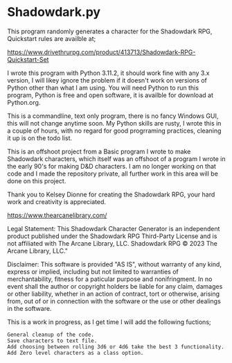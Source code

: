 # Shadowdark.py
This program randomly generates a character for the Shadowdark RPG, Quickstart rules are availble at;

https://www.drivethrurpg.com/product/413713/Shadowdark-RPG-Quickstart-Set

I wrote this program with Python 3.11.2, it should work fine with any 3.x version, I will likey ignore the problem if it doesn't work on versions of Python other than what I am using. You will need Python to run this program, Python is free and open software, it is availble for download at Python.org.

This is a commandline, text only program, there is no fancy Windows GUI, this will not change anytime soon. My Python skills are rusty, I wrote this in a couple of hours, with no regard for good progrraming practices, cleaning it up is on the todo list.

This is an offshoot project from a Basic program I wrote to make Shadowdark characters, which itself was an offshoot of a program I wrote in the early 90's for making D&D characters. I am no longer working on that code and I made the repository private, all further work in this area will be done on this project.

Thank you to Kelsey Dionne for creating the Shadowdark RPG, your hard work and creativity is appreciated.

https://www.thearcanelibrary.com/

Legal Statement: This Shadowdark Character Generator is an independent product published under the Shadowdark RPG Third-Party License and is not affiliated with The Arcane Library, LLC. Shadowdark RPG © 2023 The Arcane Library, LLC."

Disclaimer: This software is provided "AS IS", without warranty of any kind, express or implied, including but not limited to warranties of merchantability, fitness for a paticular purpose and nonifringment. In no event shall the author or copyright holders be liable for any claim, damages or other liability, whether in an action of contract, tort or otherwise, arising from, out of or in connection with the software or the use or other dealings in the software.

This is a work in progress, as I get time I will add the following fuctions;

    General cleanup of the code.
    Save characters to text file.
    Add choosing between rolling 3d6 or 4d6 take the best 3 functionality.
    Add Zero level characters as a class option.
